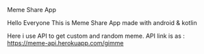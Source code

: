 Meme Share App

Hello Everyone
This is Meme Share App made with android & kotlin

Here i use API to get custom and random meme.
API link is as : https://meme-api.herokuapp.com/gimme
